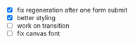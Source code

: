 + [x] fix regeneration after one form submit
+ [x] better styling
+ [ ] work on transition
+ [ ] fix canvas font
